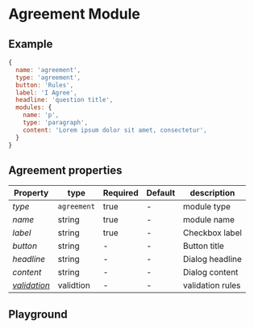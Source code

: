 
# Agreement Module

## Example
```jsx
{
  name: 'agreement',
  type: 'agreement',
  button: 'Rules',
  label: 'I Agree',
  headline: 'question title',
  modules: {
    name: 'p',
    type: 'paragraph',
    content: 'Lorem ipsum dolor sit amet, consectetur',
  }
}
```

## Agreement properties

| Property     | type           | Required | Default | description |
| ------------ | -------------- | -------- | ------- | ----------- |
| *type*       | `agreement`    | true     | -       | module type |
| *name*       | string         | true     | -       | module name |
| *label*      | string         | true     | -       | Checkbox label |
| *button*     | string         | -        | -       | Button title |
| *headline*   | string         | -        | -       | Dialog headline |
| *content*    | string         | -        | -       | Dialog content |
| *[validation](https://expandorg.github.io/expand-components/?selectedKind=Form%20Builder&selectedStory=Validation)*  | validtion | - | - | validation rules |

## Playground
